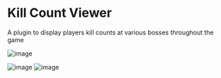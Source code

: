 # Kill Count Viewer

A plugin to display players kill counts at various bosses throughout the game

![image](https://github.com/user-attachments/assets/06379502-3e20-4b79-9cf5-ca850022b095)

![image](https://github.com/user-attachments/assets/e2e8d429-8dab-4d51-b045-e0cf85f79263)
![image](https://github.com/user-attachments/assets/ee4f34e8-b98b-4315-9373-b1043235e3f7)
